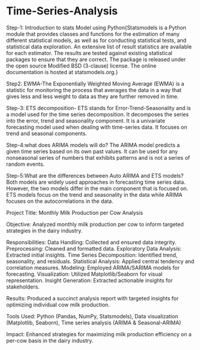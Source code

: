 # Time-Series-Analysis

Step-1: Introduction to stats Model using Python{Statsmodels is a Python module that provides classes and functions for the estimation of many different statistical models, as well as for
conducting statistical tests, and statistical data exploration. An extensive list of result statistics are available for each estimator. The results
are tested against existing statistical packages to ensure that they are correct. The package is released under the open source Modified
BSD (3-clause) license. The online documentation is hosted at statsmodels.org.}

Step2: EWMA-The Exponentially Weighted Moving Average (EWMA) is a statistic for monitoring the process that averages the data in a way that gives less and less weight to data as they are further removed in time.

Step-3: ETS decomposition- ETS stands for Error-Trend-Seasonality and is a model used for the time series decomposition. It decomposes the series into the error, trend and seasonality component. It is a univariate forecasting model used when dealing with time-series data. It focuses on trend and seasonal components.

Step-4:what does ARIMA models will do? The ARIMA model predicts a given time series based on its own past values. It can be used for any nonseasonal series of numbers that exhibits patterns and is not a series of random events.

Step-5:What are the differences between Auto ARIMA and ETS models? Both models are widely used approaches in forecasting time series data. However, the two models differ in the main component that is focused on. ETS models focus on the trend and seasonality in the data while ARIMA focuses on the autocorrelations in the data.



Project Title: Monthly Milk Production per Cow Analysis

Objective: Analyzed monthly milk production per cow to inform targeted strategies in the dairy industry.

Responsibilities:
Data Handling: Collected and ensured data integrity.
Preprocessing: Cleaned and formatted data.
Exploratory Data Analysis: Extracted initial insights.
Time Series Decomposition: Identified trend, seasonality, and residuals.
Statistical Analysis: Applied central tendency and correlation measures.
Modeling: Employed ARIMA/SARIMA models for forecasting.
Visualization: Utilized Matplotlib/Seaborn for visual representation.
Insight Generation: Extracted actionable insights for stakeholders.

Results: Produced a succinct analysis report with targeted insights for optimizing individual cow milk production.

Tools Used: Python (Pandas, NumPy, Statsmodels), Data visualization (Matplotlib, Seaborn), Time series analysis (ARIMA & Seasonal-ARIMA)

Impact: Enhanced strategies for maximizing milk production efficiency on a per-cow basis in the dairy industry.
